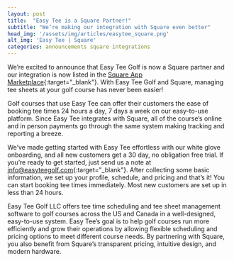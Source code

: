 ```yaml
---
layout: post
title:  "Easy Tee is a Square Partner!"
subtitle: "We’re making our integration with Square even better"
head_img: '/assets/img/articles/easytee_square.png'
alt_img: 'Easy Tee | Square'
categories: announcements square integrations
---
```


We’re excited to announce that Easy Tee Golf is now a Square partner and our integration is now listed in the [Square App Marketplace](https://squareup.com/us/en/app-marketplace/app/easy-tee-golf){:target="_blank"}. With Easy Tee Golf and Square, managing tee sheets at your golf course has never been easier! 

Golf courses that use Easy Tee can offer their customers the ease of booking tee times 24 hours a day, 7 days a week on our easy-to-use platform. Since Easy Tee integrates with Square, all of the course’s online and in person payments go through the same system making tracking and reporting a breeze. 

We’ve made getting started with Easy Tee effortless with our white glove onboarding, and all new customers get a 30 day, no obligation free trial. If you’re ready to get started, just send us a note at [info@easyteegolf.com](mailto:info@easyteegolf.com){:target="_blank"}. After collecting some basic information, we set up your profile, schedule, and pricing and that’s it! You can start booking tee times immediately. Most new customers are set up in less than 24 hours. 

Easy Tee Golf LLC offers tee time scheduling and tee sheet management software to golf courses across the US and Canada in a well-designed, easy-to-use system. Easy Tee’s goal is to help golf courses run more efficiently and grow their operations by allowing flexible scheduling and pricing options to meet different course needs. By partnering with Square, you also benefit from Square’s transparent pricing, intuitive design, and modern hardware. 

